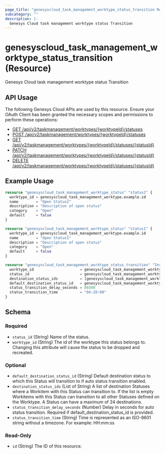 ```yaml
---
page_title: "genesyscloud_task_management_worktype_status_transition Resource - terraform-provider-genesyscloud"
subcategory: ""
description: |-
  Genesys Cloud task management worktype status Transition
---
```

# genesyscloud_task_management_worktype_status_transition (Resource)

Genesys Cloud task management worktype status Transition

## API Usage
The following Genesys Cloud APIs are used by this resource. Ensure your OAuth Client has been granted the necessary scopes and permissions to perform these operations:

* [GET /api/v2/taskmanagement/worktypes/{worktypeId}/statuses](https://developer.genesys.cloud/devapps/api-explorer#get-api-v2-taskmanagement-worktypes--worktypeId--statuses)
* [POST /api/v2/taskmanagement/worktypes/{worktypeId}/statuses](https://developer.genesys.cloud/devapps/api-explorer#post-api-v2-taskmanagement-worktypes--worktypeId--statuses)
* [GET /api/v2/taskmanagement/worktypes/{worktypeId}/statuses/{statusId}](https://developer.genesys.cloud/devapps/api-explorer#get-api-v2-taskmanagement-worktypes--worktypeId--statuses--statusId-)
* [PATCH /api/v2/taskmanagement/worktypes/{worktypeId}/statuses/{statusId}](https://developer.genesys.cloud/devapps/api-explorer#patch-api-v2-taskmanagement-worktypes--worktypeId--statuses--statusId-)
* [DELETE /api/v2/taskmanagement/worktypes/{worktypeId}/statuses/{statusId}](https://developer.genesys.cloud/devapps/api-explorer#delete-api-v2-taskmanagement-worktypes--worktypeId--statuses--statusId-)



## Example Usage

```terraform
resource "genesyscloud_task_management_worktype_status" "status2" {
  worktype_id = genesyscloud_task_management_worktype.example.id
  name        = "Open Status2"
  description = "Description of open status"
  category    = "Open"
  default     = false
}

resource "genesyscloud_task_management_worktype_status" "status1" {
  worktype_id = genesyscloud_task_management_worktype.example.id
  name        = "Open Status1"
  description = "Description of open status"
  category    = "Open"
  default     = false
}

resource "genesyscloud_task_management_worktype_status_transition" "Insurance_Claim_-_1724158455_Analyze_Claim" {
  worktype_id                     = genesyscloud_task_management_worktype.example.id
  status_id                       = genesyscloud_task_management_worktype_status.status2.id
  destination_status_ids          = [genesyscloud_task_management_worktype_status.status1.id]
  default_destination_status_id   = genesyscloud_task_management_worktype_status.status1.id
  status_transition_delay_seconds = 86500
  status_transition_time          = "04:20:00"
}
```

<!-- schema generated by tfplugindocs -->
## Schema

### Required

- `status_id` (String) Name of the status.
- `worktype_id` (String) The id of the worktype this status belongs to. Changing this attribute will cause the status to be dropped and recreated.

### Optional

- `default_destination_status_id` (String) Default destination status to which this Status will transition to if auto status transition enabled.
- `destination_status_ids` (List of String) A list of destination Statuses where a Workitem with this Status can transition to. If the list is empty Workitems with this Status can transition to all other Statuses defined on the Worktype. A Status can have a maximum of 24 destinations.
- `status_transition_delay_seconds` (Number) Delay in seconds for auto status transition. Required if default_destination_status_id is provided.
- `status_transition_time` (String) Time is represented as an ISO-8601 string without a timezone. For example: HH:mm:ss

### Read-Only

- `id` (String) The ID of this resource.

